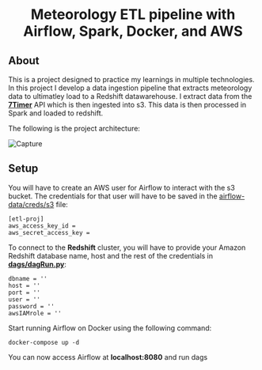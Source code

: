 
<h1 align="center">Meteorology ETL pipeline with Airflow, Spark, Docker, and AWS </h1>

## About

This is a project designed to practice my learnings in multiple technologies. In this project I develop a data ingestion pipeline that extracts meteorology data to ultimatley load to a Redshift datawarehouse. I extract data from the [**7Timer**](http://www.7timer.info/doc.php) API which is then ingested into s3. This data is then processed in Spark and loaded to redshift. 

The following is the project architecture:

![Capture](https://user-images.githubusercontent.com/28849195/186055102-50702601-c81f-483c-9bfb-f5cb34498d31.PNG)


## Setup

You will have to create an AWS user for Airflow to interact with the s3 bucket.
The credentials for that user will have to be saved in the [airflow-data/creds/s3](https://github.com/QuinnCummings/Meteorology-ETL_Airflow-Spark-Docker-AWS/tree/main/airflow-data/creds) file:

    [etl-proj]
    aws_access_key_id = 
    aws_secret_access_key = 

To connect to the **Redshift** cluster, you will have to provide your Amazon Redshift database name, host and the rest of the credentials in [**dags/dagRun.py**](https://github.com/QuinnCummings/Meteorology-ETL_Airflow-Spark-Docker-AWS/blob/main/dags/dagRun.py):
    
    dbname = ''
    host = ''
    port = ''
    user = ''
    password = ''
    awsIAMrole = ''
    
Start running Airflow on Docker using the following command:

    docker-compose up -d

You can now access Airflow at **localhost:8080** and run dags
